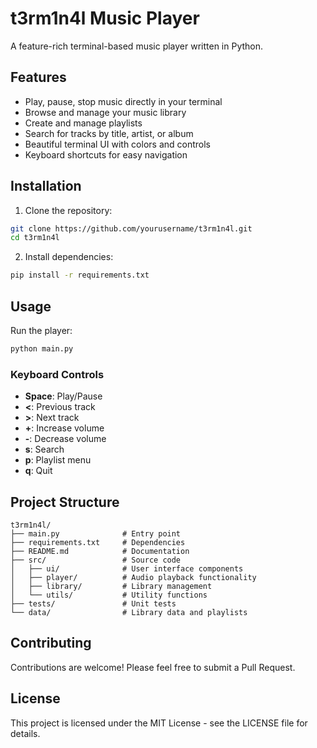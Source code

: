 # t3rm1n4l Music Player

A feature-rich terminal-based music player written in Python.

## Features

- Play, pause, stop music directly in your terminal
- Browse and manage your music library
- Create and manage playlists
- Search for tracks by title, artist, or album
- Beautiful terminal UI with colors and controls
- Keyboard shortcuts for easy navigation

## Installation

1. Clone the repository:
```bash
git clone https://github.com/yourusername/t3rm1n4l.git
cd t3rm1n4l
```

2. Install dependencies:
```bash
pip install -r requirements.txt
```

## Usage

Run the player:
```bash
python main.py
```

### Keyboard Controls

- **Space**: Play/Pause
- **<**: Previous track
- **>**: Next track
- **+**: Increase volume
- **-**: Decrease volume
- **s**: Search
- **p**: Playlist menu
- **q**: Quit

## Project Structure

```
t3rm1n4l/
├── main.py              # Entry point
├── requirements.txt     # Dependencies
├── README.md            # Documentation
├── src/                 # Source code
│   ├── ui/              # User interface components
│   ├── player/          # Audio playback functionality
│   ├── library/         # Library management
│   └── utils/           # Utility functions
├── tests/               # Unit tests
└── data/                # Library data and playlists
```

## Contributing

Contributions are welcome! Please feel free to submit a Pull Request.

## License

This project is licensed under the MIT License - see the LICENSE file for details.
